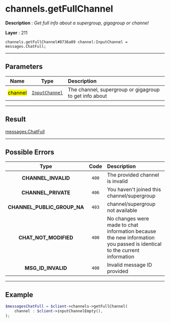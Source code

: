 # channels.getFullChannel

**Description** : *Get full info about a supergroup, gigagroup or channel*

**Layer** : 211

```tl
channels.getFullChannel#8736a09 channel:InputChannel = messages.ChatFull;
```

---

## Parameters

| Name | Type | Description |
| :---: | :---: | :--- |
| <mark>channel</mark> | [`InputChannel`](type/InputChannel) | The channel, supergroup or gigagroup to get info about |

---

## Result

[messages.ChatFull](type/messages.ChatFull)

---

## Possible Errors

| Type | Code | Description |
| :---: | :---: | :--- |
| **CHANNEL_INVALID** | `400` | The provided channel is invalid |
| **CHANNEL_PRIVATE** | `406` | You haven't joined this channel/supergroup |
| **CHANNEL_PUBLIC_GROUP_NA** | `403` | channel/supergroup not available |
| **CHAT_NOT_MODIFIED** | `400` | No changes were made to chat information because the new information you passed is identical to the current information |
| **MSG_ID_INVALID** | `400` | Invalid message ID provided |

---

## Example

```php
$messagesChatFull = $client->channels->getFullChannel(
	channel : $client->inputChannelEmpty(),
);
```